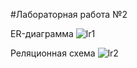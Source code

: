#Лабораторная работа №2

ER-диаграмма
![lr1](https://user-images.githubusercontent.com/104233247/224548032-1ec1d3c1-4b19-4234-9d53-ecdd87dc1f96.png)

Реляционная схема
![lr2](https://user-images.githubusercontent.com/104233247/224548046-b1ac1d1d-6251-43a6-8ecd-6fe32eec3851.png)
